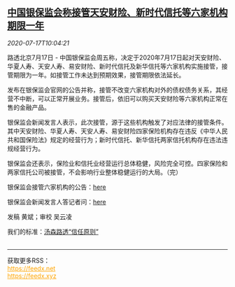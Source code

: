 <!--1594981401000-->
[中国银保监会称接管天安财险、新时代信托等六家机构 期限一年](https://cn.reuters.com/article/china-cbirc-tianan-huaxia-0717-idCNKCS24I17U)
------

<div><i>2020-07-17T10:04:21</i></div><div class="StandardArticleBody_body"><p>路透北京7月17日 - 中国银保监会周五称，决定于2020年7月17日起对天安财险、华夏人寿、天安人寿、易安财险、新时代信托及新华信托等六家机构实施接管，接管期限为一年。如接管工作未达到预期效果，接管期限依法延长。 </p><p>发布在银保监会官网的公告并称，接管不改变六家机构对外的债权债务关系，其经营不中断，可以正常开展业务。接管后，依旧可以购买天安财险等六家机构正常在售的金融产品。     </p><p>银保监会新闻发言人表示，此次接管，源于这些机构触发了对应法律的接管条件。其中天安财险、华夏人寿、天安人寿、易安财险四家保险机构存在违反《中华人民共和国保险法》规定的经营行为；新时代信托、新华信托两家信托机构存在违法违规经营行为。 </p><p>银保监会还表示，保险业和信托业经营运行总体稳健，风险完全可控。四家保险和两家信托公司被接管，不会影响行业整体稳健运行的大局。（完） </p><p>银保监会接管六家机构的公告：<a href="http://www.cbirc.gov.cn/cn/view/pages/ItemDetail.html?docId=917198&itemId=915">here</a>     </p><p>银保监会新闻发言人答记者问：<a href="http://www.cbirc.gov.cn/cn/view/pages/ItemDetail.html?docId=917201&itemId=915">here</a> </p><div class="Attribution_container"><div class="Attribution_attribution"><p class="Attribution_content">发稿 黄斌；审校 吴云凌 </p></div></div><div class="StandardArticleBody_trustBadgeContainer"><span class="StandardArticleBody_trustBadgeTitle">我们的标准：</span><span class="trustBadgeUrl"><a href="https://www.thomsonreuters.cn/content/dam/openweb/documents/pdf/china/brochures/about-us-1.pdf">汤森路透“信任原则”</a></span></div></div><br><hr><div>获取更多RSS：<br><a href="https://feedx.net" style="color:orange" target="_blank">https://feedx.net</a> <br><a href="https://feedx.xyz" style="color:orange" target="_blank">https://feedx.xyz</a><br></div>
